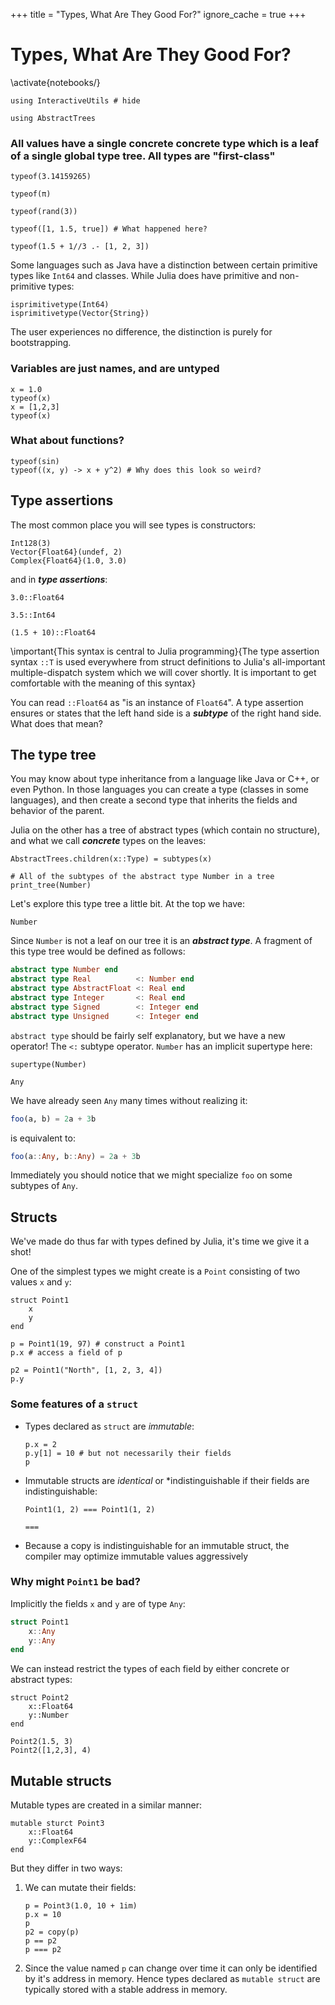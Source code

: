 +++
title = "Types, What Are They Good For?"
ignore_cache = true
+++
# Types, What Are They Good For?

\activate{notebooks/}
```!
using InteractiveUtils # hide
```
```!
using AbstractTrees
```

### All values have a single concrete concrete type which is a leaf of a single global type tree. All types are "first-class"

```>
typeof(3.14159265)

typeof(π)

typeof(rand(3))

typeof([1, 1.5, true]) # What happened here?

typeof(1.5 + 1//3 .- [1, 2, 3])
```

Some languages such as Java have a distinction between certain primitive types like `Int64` and classes. While Julia does have primitive and non-primitive types:
```>
isprimitivetype(Int64)
isprimitivetype(Vector{String})
```
The user experiences no difference, the distinction is purely for bootstrapping.

### Variables are just names, and are untyped

```>
x = 1.0
typeof(x)
x = [1,2,3]
typeof(x)
```


### What about functions?
```>
typeof(sin)
typeof((x, y) -> x + y^2) # Why does this look so weird?
```

## Type assertions
The most common place you will see types is constructors:
```>
Int128(3)
Vector{Float64}(undef, 2)
Complex{Float64}(1.0, 3.0)
```

and in ***type assertions***:

```>
3.0::Float64

3.5::Int64

(1.5 + 10)::Float64
```

\important{This syntax is central to Julia programming}{The type assertion syntax `::T` is used everywhere from struct definitions to Julia's all-important multiple-dispatch system which we will cover shortly. It is important to get comfortable with the meaning of this syntax}

You can read `::Float64` as "is an instance of `Float64`". A type assertion ensures or states that the left hand side is a ***subtype*** of the right hand side. What does that mean?

## The type tree
You may know about type inheritance from a language like Java or C++, or even Python. In those languages you can create a type (classes in some languages), and then create a second type that inherits the fields and behavior of the parent.

Julia on the other has a tree of abstract types (which contain no structure), and what we call ***concrete*** types on the leaves:

```!
AbstractTrees.children(x::Type) = subtypes(x)

# All of the subtypes of the abstract type Number in a tree
print_tree(Number)
```

Let's explore this type tree a little bit. At the top we have:
```?
Number
```

Since `Number` is not a leaf on our tree it is an ***abstract type***. A fragment of this type tree would be defined as follows:
```julia
abstract type Number end
abstract type Real          <: Number end
abstract type AbstractFloat <: Real end
abstract type Integer       <: Real end
abstract type Signed        <: Integer end
abstract type Unsigned      <: Integer end
```

`abstract type` should be fairly self explanatory, but we have a new operator! The `<:` subtype operator. `Number` has an implicit supertype here:
```!
supertype(Number)
```
```?
Any
```

We have already seen `Any` many times without realizing it:
```julia
foo(a, b) = 2a + 3b
```
is equivalent to:
```julia
foo(a::Any, b::Any) = 2a + 3b
```

Immediately you should notice that we might specialize `foo` on some subtypes of `Any`. 

## Structs

We've made do thus far with types defined by Julia, it's time we give it a shot!

One of the simplest types we might create is a `Point` consisting of two values `x` and `y`:
```!
struct Point1
    x
    y
end
```
```>
p = Point1(19, 97) # construct a Point1
p.x # access a field of p

p2 = Point1("North", [1, 2, 3, 4])
p.y
```

### Some features of a `struct`
- Types declared as `struct` are *immutable*:
  ```>
  p.x = 2
  p.y[1] = 10 # but not necessarily their fields
  p
  ```
- Immutable structs are *identical* or *indistinguishable if their fields are indistinguishable:
  ```>
  Point1(1, 2) === Point1(1, 2)
  ```
  ```?
  ===
  ```
- Because a copy is indistinguishable for an immutable struct, the compiler may optimize immutable values aggressively

### Why might `Point1` be bad?
Implicitly the fields `x` and `y` are of type `Any`:
```julia
struct Point1
    x::Any
    y::Any
end
```

We can instead restrict the types of each field by either concrete or abstract types:
```!
struct Point2
    x::Float64
    y::Number
end
```
```>
Point2(1.5, 3)
Point2([1,2,3], 4)
```

## Mutable structs
Mutable types are created in a similar manner:
```!
mutable sturct Point3
    x::Float64
    y::ComplexF64
end
```
But they differ in two ways:
1. We can mutate their fields:
   ```>
   p = Point3(1.0, 10 + 1im)
   p.x = 10
   p
   p2 = copy(p)
   p == p2
   p === p2
   ```
2. Since the value named `p` can change over time it can only be identified by it's address in memory. Hence types declared as `mutable struct` are typically stored with a stable address in memory.

